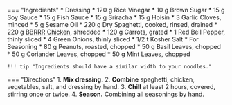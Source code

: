 === "Ingredients"
    * Dressing
        * 120 g Rice Vinegar
        * 10 g Brown Sugar
        * 15 g Soy Sauce
        * 15 g Fish Sauce
        * 15 g Sriracha
        * 15 g Hoisin
        * 3 Garlic Cloves, minced
        * 5 g Sesame Oil
    * 220 g Dry Spaghetti, cooked, rinsed, drained
    * 220 g [BBRRR Chicken](../../meats/poultry/oven-roasted-chicken/bbrrr-chicken-breast.md), shredded
    * 120 g Carrots, grated
    * 1 Red Bell Pepper, thinly sliced
    * 4 Green Onions, thinly sliced
    * 1/2 t Kosher Salt
    * For Seasoning
        * 80 g Peanuts, roasted, chopped
        * 50 g Basil Leaves, chopped
        * 50 g Coriander Leaves, chopped
        * 50 g Mint Leaves, chopped

    !!! tip "Ingredients should have a similar width to your noodles."

=== "Directions"
    1. **Mix dressing.**
    2. **Combine** spaghetti, chicken, vegetables, salt, and dressing by hand.
    3. **Chill** at least 2 hours, covered, stirring once or twice.
    4. **Season.** Combining all seasonings by hand.

[^1]:
    Mitzewich, John. ["Chicken Noodle Salad – Making Friends with Cold Spaghetti."](https://foodwishes.blogspot.com/2019/06/chicken-noodle-salad-making-friends.html) *Food Wishes.* 18 June 2019.
